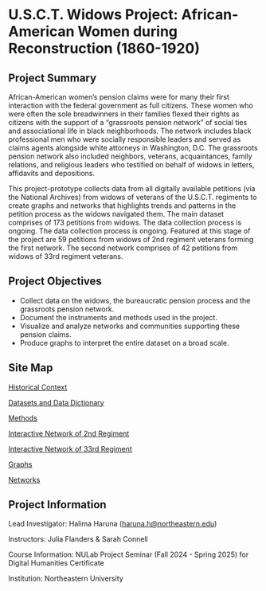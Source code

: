 # U.S.C.T. Widows Project: African-American Women during Reconstruction (1860-1920)

## Project Summary
African-American women’s pension claims were for many their first interaction with the federal government as full citizens. These women who were often the sole breadwinners in their families flexed their rights as citizens with the support of a “grassroots pension network” of social ties and associational life in black neighborhoods. The network includes black professional men who were socially responsible leaders and served as claims agents alongside white attorneys in Washington, D.C. The grassroots pension network also included neighbors, veterans, acquaintances, family relations, and religious leaders who testified on behalf of widows in letters, affidavits and depositions. 

This project-prototype collects data from all digitally available petitions (via the National Archives) from widows of veterans of the U.S.C.T. regiments to create graphs and networks that highlights trends and patterns in the petition process as the widows navigated them. The main dataset comprises of 173 petitions from widows. The data collection process is ongoing. The data collection process is ongoing. Featured at this stage of the project are 59 petitions from widows of 2nd regiment veterans forming the first network. The second network comprises of 42 petitions from widows of 33rd regiment veterans.

## Project Objectives
- Collect data on the widows, the bureaucratic pension process and the grassroots pension network.
- Document the instruments and methods used in the project.
- Visualize and analyze networks and communities supporting these pension claims.
- Produce graphs to interpret the entire dataset on a broad scale.

## Site Map
[Historical Context](https://github.com/hharuna/usct-widows/tree/main/0.%20Historical%20Context)

[Datasets and Data Dictionary](https://github.com/hharuna/usct-widows/tree/main/2.%20Datasets)

[Methods](https://github.com/hharuna/usct-widows/tree/main/1.%20Methods)

[Interactive Network of 2nd Regiment](https://hharuna.github.io/interactivegraphs/network/#)

[Interactive Network of 33rd Regiment](https://hharuna.github.io/interactivegraphs2/network/)

[Graphs](https://github.com/hharuna/usct-widows/tree/main/4.%20Graphs)

[Networks](https://github.com/hharuna/usct-widows/tree/main/3.%20Networks)

## Project  Information
Lead Investigator: Halima Haruna (haruna.h@northeastern.edu)

Instructors: Julia Flanders & Sarah Connell

Course Information: NULab Project Seminar (Fall 2024 - Spring 2025) for Digital Humanities Certificate

Institution: Northeastern University
